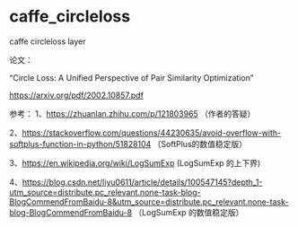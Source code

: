 # caffe_circleloss
caffe circleloss layer

论文：

“Circle Loss: A Unified Perspective of Pair Similarity Optimization”

https://arxiv.org/pdf/2002.10857.pdf

参考：
1、https://zhuanlan.zhihu.com/p/121803965 （作者的答疑）

2、https://stackoverflow.com/questions/44230635/avoid-overflow-with-softplus-function-in-python/51828104 （SoftPlus的数值稳定版）

3、https://en.wikipedia.org/wiki/LogSumExp (LogSumExp 的上下界)

4、https://blog.csdn.net/liyu0611/article/details/100547145?depth_1-utm_source=distribute.pc_relevant.none-task-blog-BlogCommendFromBaidu-8&utm_source=distribute.pc_relevant.none-task-blog-BlogCommendFromBaidu-8 （LogSumExp 的数值稳定版）
